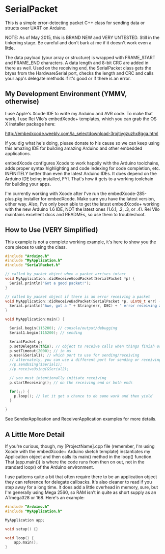 # SerialPacket
This is a simple error-detecting packet C++ class for sending data or structs over UART on Arduino.

NOTE: As of May 2015, this is BRAND NEW and VERY UNTESTED. Still in the tinkering stage. Be careful and don't bark at me if it doesn't work even a little.

The data payload (your array or structure) is wrapped with FRAME_START and FRAME_END characters. A data length and 8-bit CRC are added in there as well. Used on the receiving end, the SerialPacket class gets the btyes from the HardwareSerial port, checks the length and CRC and calls your app's delegate methods if it's good or if there is an error.

## My Development Environment (YMMV, otherwise)

I use Apple's Xcode IDE to write my Arduino and AVR code. To make that work, I use Rei Vilo's embedXcode+ templates, which you can grab the OS X installer package here:

http://embedxcode.weebly.com/la_selectdownload-3rojtiygzuzhx8gga.html

If you dig what he's doing, please donate to his cause so we can keep using this amazing IDE for building amazing Arduino and other embedded applications.

embedXcode configures Xcode to work happily with the Arduino toolchains, adds proper syntax highlighting and code indexing for code completion, etc. INFINITELY better than even the latest Arduino IDEs. It does depend on the Arduino IDE being installed, FYI. That's how it gets to a working toolchain for building your apps.

I'm currently working with Xcode after I've run the embedXcode-285-plus.pkg installer for embedXcode. Make sure you have the latest version, either way. Also, I've only been able to get the latest embedXcode+ working with the new Arduino 1.6 IDE, NOT the latest ones (1.6.1, .2, .3, or .4). Rei Vilo maintains excellent docs and READMEs, so use them to troubleshoot.

## How to Use (VERY Simplified)

This example is not a complete working example, it's here to show you the core pieces to using the class.

```c++
#include "Arduino.h"
#include "MyApplication.h"
#include "SerialPacket.h"

// called by packet object when a packet arrives intact
void MyApplication::didReceiveGoodPacket(SerialPacket *p) {
  Serial.println("Got a good packet!");
}

// called by packet object if there is an error receiving a packet
void MyApplication::didReceiveBadPacket(SerialPacket *p, uint8_t err) {
  Serial.println("Awe, got a " + String(err, DEC) + " error receiving a packet. :(");
}

void MyApplication:main() {

  Serial.begin(115200); // console/output/debugging
  Serial1.begin(115200); // sending

  SerialPacket p;
  p.setDelegate(this); // object to receive calls when things finish or error out
  p.setTimeout(2000); // in ms
  p.use(&Serial1); // which port to use for sending/receiving
  // alternately, you can use a different port for sending or receiving
  //p.sendUsing($Serial1);
  //p.receiveUsing(&Serial2);

  // you must intentionally initiate receiving
  p.startReceiving(); // on the receiving end or both ends

  for(;;) {
    p.loop(); // let it get a chance to do some work and then yield
  }

}
```

See SenderApplication and ReceiverApplication examples for more details.

## A Little More Detail

If you're curious, though, my [ProjectName].cpp file (remember, I'm using Xcode with the embedXcode+ Arduino sketch template) instantiates my Application object and then calls its main() method in the loop() function. That (app.main()) is where the code runs from then on out, not in the standard loop() of the Arduino environment.

I use patterns quite a bit that often require there to be an application object they can reference for delegate callbacks. It's also cleaner to read if you step away for a long time. It does add a little overhead in memory, sure, but I'm generally using Mega 2560, so RAM isn't in quite as short supply as an ATmega328 or 168. Here's an example:

```c++
#include "Arduino.h"
#include "MyApplication.h"

MyApplication app;

void setup() {}

void loop() {
    app.main();
}
```

